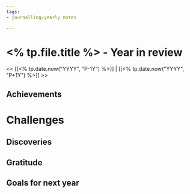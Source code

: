 ```yaml
---
tags:
- journalling/yearly_notes

---
```


# <% tp.file.title %> - Year in review
<< [[<% tp.date.now("YYYY", "P-1Y") %>]] | [[<% tp.date.now("YYYY", "P+1Y") %>]] >>

## Achievements

# Challenges

## Discoveries

## Gratitude

## Goals for next year
